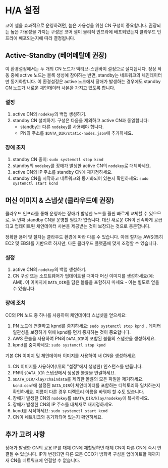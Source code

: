 # H/A 설정 <a id="h-a-setup"></a>

코어 셀을 효과적으로 운영하려면, 높은 가용성을 위한 CN 구성이 중요합니다. 권장되는 높은 가용성을 가지는 구성은 코어 셀이 물리적 인프라에 배포되었는지 클라우드 인프라에 배포되는지에 따라 결정됩니다.

## Active-Standby \(베어메탈에 권장\) <a id="active-standby-recommended-for-bare-metal"></a>

이 환경설정에서는 두 개의 CN 노드가 액티브-스탠바이 설정으로 설치됩니다. 정상 작동 중에 active 노드는 블록 생성에 참여하는 반면, standby는 네트워크의 체인데이터만 동기화합니다. 이 환경설정은 active 노드에서 장애가 발생하는 경우에도 standby CN 노드가 새로운 체인데이터 사본을 가지고 있도록 합니다.

### 설정 <a id="setup"></a>

1. active CN의 `nodekey`의 백업 생성하기.
2. standby CN 설치하기. 구성은 다음을 제외하고 active CN과 동일합니다:
   * standby는 다른 `nodekey`를 사용해야 합니다.
   * PN의 주소를 `$DATA_DIR/static-nodes.json`에 추가하세요.

### 장애 조치 <a id="failover"></a>

1. standby CN 중지: `sudo systemctl stop kcnd`
2. standby의 `nodekey`를 장애가 발생한 active CN의 `nodekey`로 대체하세요.
3. active CN의 IP 주소를 standby CN에 재지정하세요.
4. standby CN을 시작하고 네트워크와 동기화되어 있는지 확인하세요: `sudo systemctl start kcnd`

## 머신 이미지 & 스냅샷 \(클라우드에 권장\) <a id="machine-image-snapshot-recommended-for-cloud"></a>

클라우드 인프라를 통해 운영자는 장애가 발생한 노드를 훨씬 빠르게 교체할 수 있으므로, 두 번째 standby CN을 운영할 필요가 없습니다. 대신 새로운 CN이 신속하게 공급되고 업데이트된 체인데이터 사본을 제공받는 것이 보장되는 것으로 충분합니다.

정확한 용어 및 절차는 클라우드 환경에 따라 다를 수 있습니다. 아래 절차는 AWS\(특히 EC2 및 EBS\)를 기반으로 하지만, 다른 클라우드 플랫폼에 맞게 조정할 수 있습니다.

### 설정 <a id="setup"></a>

1. active CN의 `nodekey`의 백업 생성하기.
2. CN 구성 또는 소프트웨어가 업데이트될 때마다 머신 이미지를 생성하세요\(예: AMI\). 이 이미지에 `DATA_DIR`을 담은 볼륨을 포함하지 마세요 - 이는 별도로 얻을 수 있습니다.

### 장애 조치 <a id="failover"></a>

CC의 PN 노드 중 하나를 사용하여 체인데이터 스냅샷을 얻으세요:

1. PN 노드에 연결하고 kpnd를 중지하세요: `sudo systemctl stop kpnd `. 데이터 일관성을 보장하기 위해 kpnd를 먼저 중지하는 것이 중요합니다.
2. AWS 콘솔을 사용하여 PN의 `DATA_DIR`이 포함된 볼륨의 스냅샷을 생성하세요.
3. kpnd를 중지하세요: `sudo systemctl stop kpnd`

기본 CN 이미지 및 체인데이터 이미지를 사용하여 새 CN을 생성하세요.

1. CN 이미지를 사용하여(\위의 "설정"에서 생성한) 인스턴스를 만듭니다.
2. PN의 `$DATA_DIR` 스냅샷에서 생성한 볼륨을 연결하세요.
3. `$DATA_DIR/klay/chaindata`를 제외한 볼륨의 모든 파일을 제거하세요. `kcnd.conf`에 설정된 `DATA_DIR`이 체인데이터를 포함하는 디렉토리와 일치하는지 확인하세요. 이름이 다른 경우 디렉토리 이름을 바꿔야 할 수도 있습니다.
4. 장애가 발생한 CN의 `nodekey`를 `$DATA_DIR/klay/nodekey`에 복사하세요.
5. 장애가 발생한 CN의 IP 주소를 대체재로 재지정하세요.
6. kcnd를 시작하세요: `sudo systemctl start kcnd`
7. CN이 네트워크와 동기화되어 있는지 확인하세요.

## 추가 고려 사항 <a id="additional-considerations"></a>

장애가 발생한 CN의 공용 IP를 대체 CN에 재할당하면 대체 CN이 다른 CN에 즉시 연결될 수 있습니다. IP가 변경되면 다른 모든 CCO가 방화벽 구성을 업데이트할 때까지 새 CN을 네트워크에 연결할 수 없습니다.

